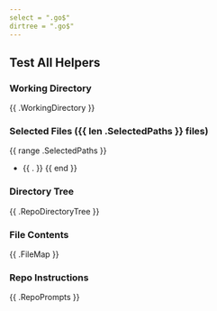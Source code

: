 ```yaml
---
select = ".go$"
dirtree = ".go$"
---
```

## Test All Helpers

### Working Directory
{{ .WorkingDirectory }}

### Selected Files ({{ len .SelectedPaths }} files)
{{ range .SelectedPaths }}
- {{ . }}
{{ end }}

### Directory Tree
{{ .RepoDirectoryTree }}

### File Contents
{{ .FileMap }}

### Repo Instructions
{{ .RepoPrompts }}
